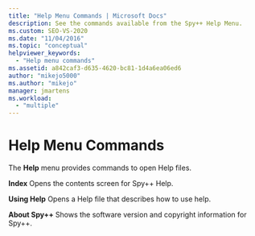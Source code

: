 ```yaml
---
title: "Help Menu Commands | Microsoft Docs"
description: See the commands available from the Spy++ Help Menu.
ms.custom: SEO-VS-2020
ms.date: "11/04/2016"
ms.topic: "conceptual"
helpviewer_keywords:
  - "Help menu commands"
ms.assetid: a842caf3-d635-4620-bc81-1d4a6ea06ed6
author: "mikejo5000"
ms.author: "mikejo"
manager: jmartens
ms.workload:
  - "multiple"
---
```

# Help Menu Commands
The **Help** menu provides commands to open Help files.

 **Index**
 Opens the contents screen for Spy++ Help.

 **Using Help**
 Opens a Help file that describes how to use help.

 **About Spy++**
 Shows the software version and copyright information for Spy++.